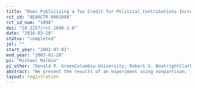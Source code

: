 ```yaml
---
title: "Does Publicizing a Tax Credit for Political Contributions Increase Its Use? Results From a Randomized Field Experiment"
rct_id: "AEARCTR-0001098"
rct_id_num: "1098"
doi: "10.1257/rct.1098-1.0"
date: "2016-03-20"
status: "completed"
jel: ""
start_year: "2002-07-01"
end_year: "2003-01-28"
pi: "Michael Malbin"
pi_other: "Donald P. GreenColumbia University; Robert G. BoatrightClark University, Worcester, Massachusetts"
abstract: "We present the results of an experiment using nonpartisan, informational direct mail—of the sort that a public relations–conscious government agency might use—to encourage Ohio voters to contribute money to political candidates. Ohio provides full tax credits of up to $50 to citizens who make contributions to state candidates. We found that the mailing produced a modest and marginally significant increase in the number of citizens who filed for the tax credit. This is consistent with earlier survey research findings by two of the authors suggesting that increased knowledge of the tax credit would be likely to increase its use. The experiment suggests that nonpartisan direct mail campaigns might not be the most cost-effective means for encouraging increased contributions. However, even a modest increase in participation could have important effects, given the small size of the current donor pool."
layout: registration
---
```



